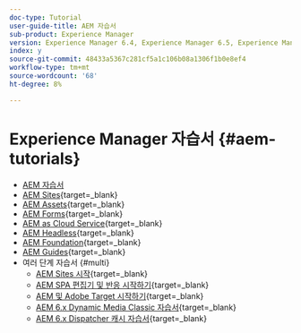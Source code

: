 ```yaml
---
doc-type: Tutorial
user-guide-title: AEM 자습서
sub-product: Experience Manager
version: Experience Manager 6.4, Experience Manager 6.5, Experience Manager as a Cloud Service
index: y
source-git-commit: 48433a5367c281cf5a1c106b08a1306f1b0e8ef4
workflow-type: tm+mt
source-wordcount: '68'
ht-degree: 8%

---
```



# Experience Manager 자습서 {#aem-tutorials}

+ [AEM 자습서](overview.md)
+ [AEM Sites](https://experienceleague.adobe.com/docs/experience-manager-learn/sites/overview.html?lang=ko){target=_blank}
+ [AEM Assets](https://experienceleague.adobe.com/docs/experience-manager-learn/assets/overview.html?lang=ko){target=_blank}
+ [AEM Forms](https://experienceleague.adobe.com/docs/experience-manager-learn/forms/overview.html?lang=ko){target=_blank}
+ [AEM as Cloud Service](https://experienceleague.adobe.com/docs/experience-manager-learn/cloud-service/overview.html?lang=ko){target=_blank}
+ [AEM Headless](https://experienceleague.adobe.com/docs/experience-manager-learn/getting-started-with-aem-headless/overview.html?lang=ko){target=_blank}
+ [AEM Foundation](https://experienceleague.adobe.com/docs/experience-manager-learn/cloud-service/overview.html?lang=ko){target=_blank}
+ [AEM Guides](https://experienceleague.adobe.com/docs/experience-manager-guides-learn/tutorials/overview.html?lang=ko){target=_blank}
+ 여러 단계 자습서 {#multi}
   + [AEM Sites 시작](https://experienceleague.adobe.com/docs/experience-manager-learn/getting-started-wknd-tutorial-develop/overview.html?lang=ko-KR){target=_blank}
   + [AEM SPA 편집기 및 반응 시작하기](https://experienceleague.adobe.com/docs/experience-manager-learn/spa-react-tutorial/overview.html?lang=ko){target=_blank}
   + [AEM 및 Adobe Target 시작하기](https://experienceleague.adobe.com/docs/experience-manager-learn/aem-target-tutorial/overview.html?lang=ko){target=_blank}
   + [AEM 6.x Dynamic Media Classic 자습서](https://experienceleague.adobe.com/docs/experience-manager-learn/dynamic-media-classic-tutorial/overview.html?lang=ko){target=_blank}
   + [AEM 6.x Dispatcher 캐시 자습서](https://experienceleague.adobe.com/docs/experience-manager-learn/dispatcher-tutorial/overview.html?lang=ko){target=_blank}
